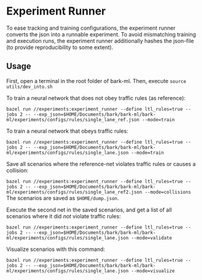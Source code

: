 # Experiment Runner

To ease tracking and training configurations, the experiment runner converts the json into a runnable experiment.
To avoid mismatching training and execution runs, the experiment runner additionally hashes the json-file (to provide reproducibility to some extent).

## Usage

First, open a terminal in the root folder of bark-ml. Then, execute `source utils/dev_into.sh`

To train a neural network that does not obey traffic rules (as reference):

`bazel run //experiments:experiment_runner --define ltl_rules=true --jobs 2 -- --exp_json=$HOME/Documents/bark/bark-ml/bark-ml/experiments/configs/rules/single_lane_ref.json --mode=train`

To train a neural network that obeys traffic rules:

`bazel run //experiments:experiment_runner --define ltl_rules=true --jobs 2 -- --exp_json=$HOME/Documents/bark/bark-ml/bark-ml/experiments/configs/rules/single_lane.json --mode=train`

Save all scenarios where the reference-net violates traffic rules or causes a collision:

`bazel run //experiments:experiment_runner --define ltl_rules=true --jobs 2 -- --exp_json=$HOME/Documents/bark/bark-ml/bark-ml/experiments/configs/rules/single_lane_ref2.json --mode=collisions`
The scenarios are saved as `$HOME/dump.json`.

Execute the second net in the saved scenarios, and get a list of all scenarios where it did _not_ violate traffic rules:

`bazel run //experiments:experiment_runner --define ltl_rules=true --jobs 2 -- --exp_json=$HOME/Documents/bark/bark-ml/bark-ml/experiments/configs/rules/single_lane.json --mode=validate`

Visualize scenarios with this command:

`bazel run //experiments:experiment_runner --define ltl_rules=true --jobs 2 -- --exp_json=$HOME/Documents/bark/bark-ml/bark-ml/experiments/configs/rules/single_lane.json --mode=visualize`
